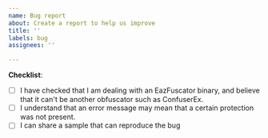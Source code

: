 ```yaml
---
name: Bug report
about: Create a report to help us improve
title: ''
labels: bug
assignees: ''

---
```


<!--
Before submitting a bug report, please check the following boxes (by replacing [ ] with [x]).
-->
**Checklist**:
- [ ] I have checked that I am dealing with an EazFuscator binary, and believe that it can't be another obfuscator such as ConfuserEx.
- [ ] I understand that an error message may mean that a certain protection was not present.
- [ ] I can share a sample that can reproduce the bug
